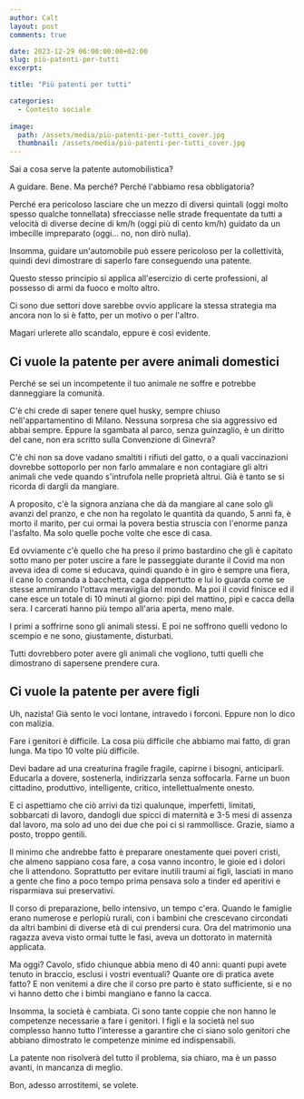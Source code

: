 ```yaml
---
author: Calt
layout: post
comments: true

date: 2023-12-29 06:00:00:00+02:00  
slug: più-patenti-per-tutti
excerpt: 

title: "Più patenti per tutti"

categories:
  - Contesto sociale
  
image:
  path: /assets/media/più-patenti-per-tutti_cover.jpg
  thumbnail: /assets/media/più-patenti-per-tutti_cover.jpg
---
```


Sai a cosa serve la patente automobilistica?

A guidare. Bene. Ma perché? Perché l'abbiamo resa obbligatoria?

Perché era pericoloso lasciare che un mezzo di diversi quintali (oggi molto spesso qualche tonnellata) sfrecciasse nelle strade frequentate da tutti a velocità di diverse decine di km/h (oggi più di cento km/h) guidato da un imbecille impreparato (oggi... no, non dirò nulla).

Insomma, guidare un'automobile può essere pericoloso per la collettività, quindi devi dimostrare di saperlo fare conseguendo una patente. 

Questo stesso principio si applica all'esercizio di certe professioni, al possesso di armi da fuoco e molto altro.

Ci sono due settori dove sarebbe ovvio applicare la stessa strategia ma ancora non lo si è fatto, per un motivo o per l'altro.

Magari urlerete allo scandalo, eppure è così evidente.

## Ci vuole la patente per avere animali domestici

Perché se sei un incompetente il tuo animale ne soffre e potrebbe danneggiare la comunità. 

C'è chi crede di saper tenere quel husky, sempre chiuso nell'appartamentino di Milano. Nessuna sorpresa che sia aggressivo ed abbai sempre. Eppure la sgambata al parco, senza guinzaglio, è un diritto del cane, non era scritto sulla Convenzione di Ginevra?

C'è chi non sa dove vadano smaltiti i rifiuti del gatto, o a quali vaccinazioni dovrebbe sottoporlo per non farlo ammalare e non contagiare gli altri animali che vede quando s'intrufola nelle proprietà altrui. Già è tanto se si ricorda di dargli da mangiare.

A proposito, c'è la signora anziana che dà da mangiare al cane solo gli avanzi del pranzo, e che non ha regolato le quantità da quando, 5 anni fa, è morto il marito, per cui ormai la povera bestia struscia con l'enorme panza l'asfalto. Ma solo quelle poche volte che esce di casa.

Ed ovviamente c'è quello che ha preso il primo bastardino che gli è capitato sotto mano per poter uscire a fare le passeggiate durante il Covid ma non aveva idea di come si educava, quindi quando è in giro è sempre una fiera, il cane lo comanda a bacchetta, caga dappertutto e lui lo guarda come se stesse ammirando l'ottava meraviglia del mondo. Ma poi il covid finisce ed il cane esce un totale di 10 minuti al giorno: pipì del mattino, pipì e cacca della sera. I carcerati hanno più tempo all'aria aperta, meno male.

I primi a soffrirne sono gli animali stessi. E poi ne soffrono quelli vedono lo scempio e ne sono, giustamente, disturbati.

Tutti dovrebbero poter avere gli animali che vogliono, tutti quelli che dimostrano di sapersene prendere cura. 

## Ci vuole la patente per avere figli

Uh, nazista! Già sento le voci lontane, intravedo i forconi. Eppure non lo dico con malizia.

Fare i genitori è difficile. La cosa più difficile che abbiamo mai fatto, di gran lunga. Ma tipo 10 volte più difficile.

Devi badare ad una creaturina fragile fragile, capirne i bisogni, anticiparli. Educarla a dovere, sostenerla, indirizzarla senza soffocarla. Farne un buon cittadino, produttivo, intelligente, critico, intellettualmente onesto.

E ci aspettiamo che ciò arrivi da tizi qualunque, imperfetti, limitati, sobbarcati di lavoro, dandogli due spicci di maternità e 3-5 mesi di assenza dal lavoro, ma solo ad uno dei due che poi ci si rammollisce. Grazie, siamo a posto, troppo gentili.

Il minimo che andrebbe fatto è preparare onestamente quei poveri cristi, che almeno sappiano cosa fare, a cosa vanno incontro, le gioie ed i dolori che li attendono. Soprattutto per evitare inutili traumi ai figli, lasciati in mano a gente che fino a poco tempo prima pensava solo a tinder ed aperitivi e risparmiava sui preservativi.

Il corso di preparazione, bello intensivo, un tempo c'era. Quando le famiglie erano numerose e perlopiù rurali, con i bambini che crescevano circondati da altri bambini di diverse età di cui prendersi cura. Ora del matrimonio una ragazza aveva visto ormai tutte le fasi, aveva un dottorato in maternità applicata.

Ma oggi? Cavolo, sfido chiunque abbia meno di 40 anni: quanti pupi avete tenuto in braccio, esclusi i vostri eventuali? Quante ore di pratica avete fatto? E non venitemi a dire che il corso pre parto è stato sufficiente, si e no vi hanno detto che i bimbi mangiano e fanno la cacca. 

Insomma, la società è cambiata. Ci sono tante coppie che non hanno le competenze necessarie a fare i genitori. I figli e la società nel suo complesso hanno tutto l'interesse a garantire che ci siano solo genitori che abbiano dimostrato le competenze minime ed indispensabili. 

La patente non risolverà del tutto il problema, sia chiaro, ma è un passo avanti, in mancanza di meglio.

Bon, adesso arrostitemi, se volete.